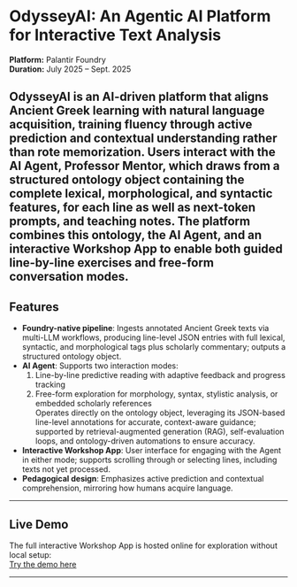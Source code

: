 # OdysseyAI: An Agentic AI Platform for Interactive Text Analysis

**Platform:** Palantir Foundry  
**Duration:** July 2025 – Sept. 2025  

OdysseyAI is an AI-driven platform that aligns Ancient Greek learning with natural language acquisition, training fluency through active prediction and contextual understanding rather than rote memorization. Users interact with the AI Agent, Professor Mentor, which draws from a structured ontology object containing the complete lexical, morphological, and syntactic features, for each line as well as next-token prompts, and teaching notes. The platform combines this ontology, the AI Agent, and an interactive Workshop App to enable both guided line-by-line exercises and free-form conversation modes. 
---

## Features

- **Foundry-native pipeline**: Ingests annotated Ancient Greek texts via multi-LLM workflows, producing line-level JSON entries with full lexical, syntactic, and morphological tags plus scholarly commentary; outputs a structured ontology object.  
- **AI Agent**: Supports two interaction modes:  
  1. Line-by-line predictive reading with adaptive feedback and progress tracking  
  2. Free-form exploration for morphology, syntax, stylistic analysis, or embedded scholarly references  
 Operates directly on the ontology object, leveraging its JSON-based line-level annotations for accurate, context-aware guidance; supported by retrieval-augmented generation (RAG), self-evaluation loops, and ontology-driven automations to ensure accuracy.  
- **Interactive Workshop App**: User interface for engaging with the Agent in either mode; supports scrolling through or selecting lines, including texts not yet processed.  
- **Pedagogical design**: Emphasizes active prediction and contextual comprehension, mirroring how humans acquire language.

---

## Live Demo

The full interactive Workshop App is hosted online for exploration without local setup:  
[Try the demo here](https://share.streamlit.io/yourusername/odysseyai/main/src/app/app.py)

---

